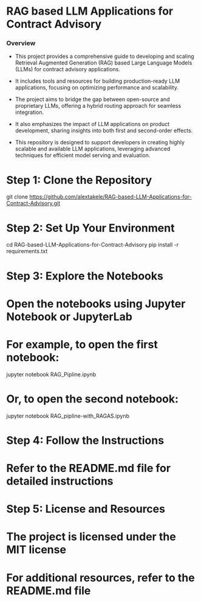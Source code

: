 # RAG based LLM Applications for Contract Advisory
 ### Overview
 - This project provides a comprehensive guide to developing and scaling Retrieval Augmented Generation (RAG) based Large Language Models (LLMs) for contract advisory applications.
 
 - It includes tools and resources for building production-ready LLM applications, focusing on optimizing performance and scalability. 
 
 - The project aims to bridge the gap between open-source and proprietary LLMs, offering a hybrid routing approach for seamless integration.
 
 - It also emphasizes the impact of LLM applications on product development, sharing insights into both first and second-order effects. 
 
 - This repository is designed to support developers in creating highly scalable and available LLM applications, leveraging advanced techniques for efficient model serving and evaluation.
# Step 1: Clone the Repository
git clone https://github.com/alextakele/RAG-based-LLM-Applications-for-Contract-Advisory.git

# Step 2: Set Up Your Environment
cd RAG-based-LLM-Applications-for-Contract-Advisory
pip install -r requirements.txt

# Step 3: Explore the Notebooks
# Open the notebooks using Jupyter Notebook or JupyterLab
# For example, to open the first notebook:
jupyter notebook RAG_Pipline.ipynb
# Or, to open the second notebook:
jupyter notebook RAG_pipline-with_RAGAS.ipynb

# Step 4: Follow the Instructions
# Refer to the README.md file for detailed instructions

# Step 5: License and Resources
# The project is licensed under the MIT license
# For additional resources, refer to the README.md file
 
